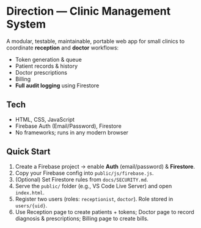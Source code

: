 # Direction — Clinic Management System

A modular, testable, maintainable, portable web app for small clinics to coordinate **reception** and **doctor** workflows:
- Token generation & queue
- Patient records & history
- Doctor prescriptions
- Billing
- **Full audit logging** using Firestore

## Tech
- HTML, CSS, JavaScript
- Firebase Auth (Email/Password), Firestore
- No frameworks; runs in any modern browser

## Quick Start
1. Create a Firebase project → enable **Auth** (email/password) & **Firestore**.
2. Copy your Firebase config into `public/js/firebase.js`.
3. (Optional) Set Firestore rules from `docs/SECURITY.md`.
4. Serve the `public/` folder (e.g., VS Code Live Server) and open `index.html`.
5. Register two users (roles: `receptionist`, `doctor`). Role stored in `users/{uid}`.
6. Use Reception page to create patients + tokens; Doctor page to record diagnosis & prescriptions; Billing page to create bills.
